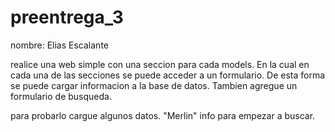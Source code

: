 # preentrega_3
nombre: Elias Escalante

realice una web simple con una seccion para cada models.
En la cual en cada una de las secciones se puede acceder a un formulario.
De esta forma se puede cargar informacion a la base de datos.
Tambien agregue un formulario de busqueda.

para probarlo cargue algunos datos.
"Merlin" info para empezar a buscar.


